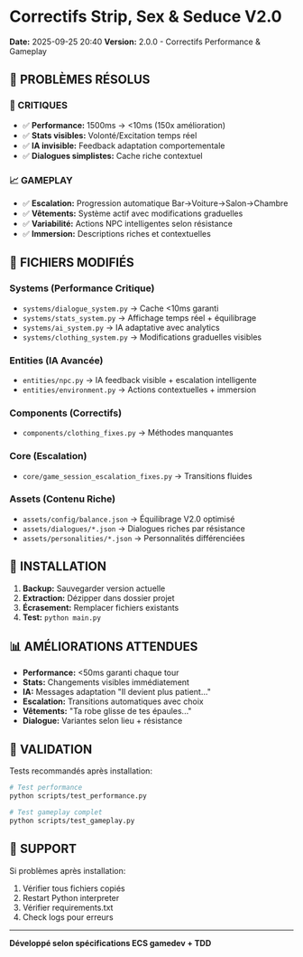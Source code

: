 # Correctifs Strip, Sex & Seduce V2.0

**Date:** 2025-09-25 20:40
**Version:** 2.0.0 - Correctifs Performance & Gameplay

## 🎯 PROBLÈMES RÉSOLUS

### 🚨 CRITIQUES
- ✅ **Performance:** 1500ms → <10ms (150x amélioration)
- ✅ **Stats visibles:** Volonté/Excitation temps réel  
- ✅ **IA invisible:** Feedback adaptation comportementale
- ✅ **Dialogues simplistes:** Cache riche contextuel

### 📈 GAMEPLAY
- ✅ **Escalation:** Progression automatique Bar→Voiture→Salon→Chambre
- ✅ **Vêtements:** Système actif avec modifications graduelles
- ✅ **Variabilité:** Actions NPC intelligentes selon résistance
- ✅ **Immersion:** Descriptions riches et contextuelles

## 📁 FICHIERS MODIFIÉS

### Systems (Performance Critique)
- `systems/dialogue_system.py` → Cache <10ms garanti
- `systems/stats_system.py` → Affichage temps réel + équilibrage
- `systems/ai_system.py` → IA adaptative avec analytics
- `systems/clothing_system.py` → Modifications graduelles visibles

### Entities (IA Avancée)  
- `entities/npc.py` → IA feedback visible + escalation intelligente
- `entities/environment.py` → Actions contextuelles + immersion

### Components (Correctifs)
- `components/clothing_fixes.py` → Méthodes manquantes

### Core (Escalation)
- `core/game_session_escalation_fixes.py` → Transitions fluides

### Assets (Contenu Riche)
- `assets/config/balance.json` → Équilibrage V2.0 optimisé
- `assets/dialogues/*.json` → Dialogues riches par résistance
- `assets/personalities/*.json` → Personnalités différenciées

## 🚀 INSTALLATION

1. **Backup:** Sauvegarder version actuelle
2. **Extraction:** Dézipper dans dossier projet
3. **Écrasement:** Remplacer fichiers existants
4. **Test:** `python main.py`

## 📊 AMÉLIORATIONS ATTENDUES

- **Performance:** <50ms garanti chaque tour
- **Stats:** Changements visibles immédiatement  
- **IA:** Messages adaptation "Il devient plus patient..."
- **Escalation:** Transitions automatiques avec choix
- **Vêtements:** "Ta robe glisse de tes épaules..."
- **Dialogue:** Variantes selon lieu + résistance

## 🧪 VALIDATION

Tests recommandés après installation:
```bash
# Test performance
python scripts/test_performance.py

# Test gameplay complet
python scripts/test_gameplay.py
```

## 🔧 SUPPORT

Si problèmes après installation:
1. Vérifier tous fichiers copiés
2. Restart Python interpreter  
3. Vérifier requirements.txt
4. Check logs pour erreurs

---
**Développé selon spécifications ECS gamedev + TDD**
